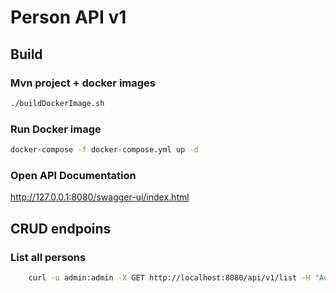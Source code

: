 # Person API v1

## Build

### Mvn project + docker images

```bash
./buildDockerImage.sh
```

### Run Docker image

```bash
docker-compose -f docker-compose.yml up -d
```


### Open API Documentation

http://127.0.0.1:8080/swagger-ui/index.html


## CRUD endpoins

### List all persons
```bash
    curl -u admin:admin -X GET http://localhost:8080/api/v1/list -H "Accept: application/json"
    
```